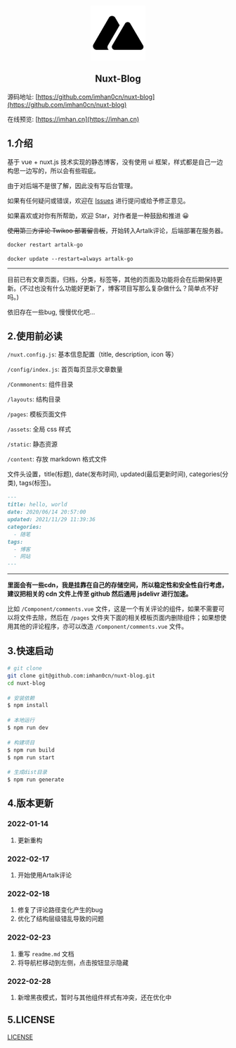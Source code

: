 <div align="center"><img src="./static/black-logo.png" style="display:block;margin:0 auto;"></div>

<div align="center"><h2>Nuxt-Blog</h2></div>

源码地址: [https://github.com/imhan0cn/nuxt-blog](https://github.com/imhan0cn/nuxt-blog)

在线预览: [https://imhan.cn](https://imhan.cn)


## 1.介绍

基于 vue + nuxt.js 技术实现的静态博客，没有使用 ui 框架，样式都是自己一边构思一边写的，所以会有些瑕疵。

由于对后端不是很了解，因此没有写后台管理。

如果有任何疑问或错误，欢迎在 [Issues](https://github.com/imhan0cn/nuxt-blog/issues) 进行提问或给予修正意见。

如果喜欢或对你有所帮助，欢迎 Star，对作者是一种鼓励和推进 😀

~~使用第三方评论 Twikoo 部署留言板~~，开始转入Artalk评论，后端部署在服务器。

```shell
docker restart artalk-go

docker update --restart=always artalk-go
```

---

目前已有文章页面，归档，分类，标签等，其他的页面及功能将会在后期保持更新。(不过也没有什么功能好更新了，博客项目写那么复杂做什么？简单点不好吗。)

依旧存在一些bug, 慢慢优化吧...


## 2.使用前必读

`/nuxt.config.js`: 基本信息配置（title, description, icon 等）

`/config/index.js`: 首页每页显示文章数量

`/Conmmonents`: 组件目录

`/layouts`: 结构目录

`/pages`: 模板页面文件

`/assets`: 全局 css 样式

`/static`: 静态资源

`/content`: 存放 markdown 格式文件

文件头设置，title(标题), date(发布时间), updated(最后更新时间), categories(分类), tags(标签)。

```md
---
title: hello, world
date: 2020/06/14 20:57:00
updated: 2021/11/29 11:39:36
categories: 
  - 随笔
tags: 
  - 博客
  - 网站
---

```

---

**里面会有一些cdn，我是挂靠在自己的存储空间，所以稳定性和安全性自行考虑，建议把相关的 cdn 文件上传至 github 然后通用 jsdelivr 进行加速。**

比如 `/Component/comments.vue` 文件，这是一个有关评论的组件，如果不需要可以将文件去除，然后在 `/pages` 文件夹下面的相关模板页面内删除组件；如果想使用其他的评论程序，亦可以改造 `/Component/comments.vue` 文件。


## 3.快速启动

```bash
# git clone
git clone git@github.com:imhan0cn/nuxt-blog.git
cd nuxt-blog

# 安装依赖
$ npm install

# 本地运行
$ npm run dev

# 构建项目
$ npm run build
$ npm run start

# 生成dist目录
$ npm run generate

```

## 4.版本更新

### 2022-01-14  

1. 更新重构  

### 2022-02-17  

1. 开始使用Artalk评论  

### 2022-02-18  

1. 修复了评论路径变化产生的bug
2. 优化了结构层级错乱导致的问题

### 2022-02-23

1. 重写 `readme.md` 文档
2. 将导航栏移动到左侧，点击按钮显示隐藏

### 2022-02-28

1. 新增黑夜模式，暂时与其他组件样式有冲突，还在优化中

## 5.LICENSE

[LICENSE](./LICENSE)
